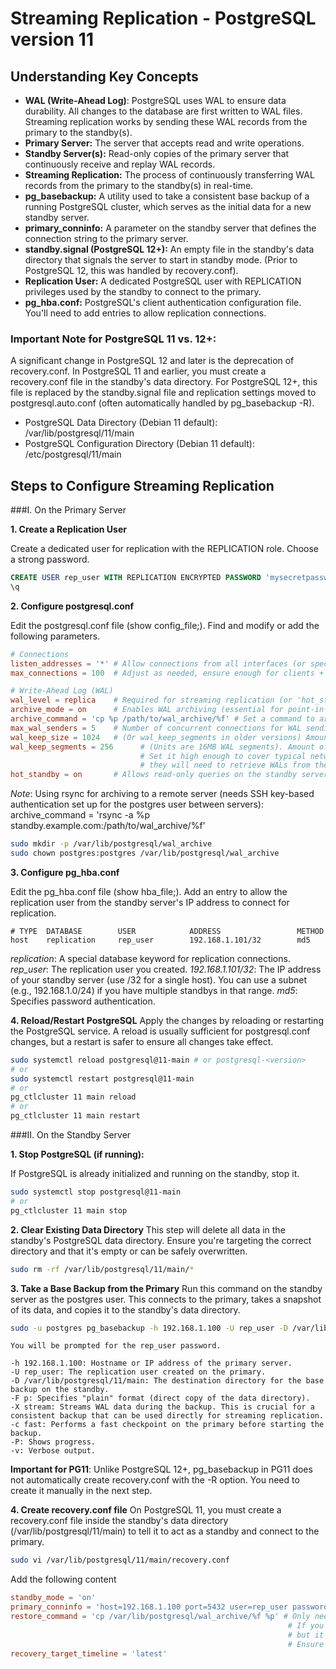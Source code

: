 # Streaming Replication - PostgreSQL version 11

## Understanding Key Concepts

* **WAL (Write-Ahead Log)**: PostgreSQL uses WAL to ensure data durability. All changes to the database are first written to WAL files. Streaming replication works by sending these WAL records from the primary to the standby(s).
* **Primary Server:** The server that accepts read and write operations.
* **Standby Server(s):** Read-only copies of the primary server that continuously receive and replay WAL records.
* **Streaming Replication:** The process of continuously transferring WAL records from the primary to the standby(s) in real-time.
* **pg_basebackup:** A utility used to take a consistent base backup of a running PostgreSQL cluster, which serves as the initial data for a new standby server.
* **primary_conninfo:** A parameter on the standby server that defines the connection string to the primary server.
* **standby.signal (PostgreSQL 12+):** An empty file in the standby's data directory that signals the server to start in standby mode. (Prior to PostgreSQL 12, this was handled by recovery.conf).
* **Replication User:** A dedicated PostgreSQL user with REPLICATION privileges used by the standby to connect to the primary.
* **pg_hba.conf:** PostgreSQL's client authentication configuration file. You'll need to add entries to allow replication connections.

### Important Note for PostgreSQL 11 vs. 12+:
A significant change in PostgreSQL 12 and later is the deprecation of recovery.conf. In PostgreSQL 11 and earlier, you must create a recovery.conf file in the standby's data directory. For PostgreSQL 12+, this file is replaced by the standby.signal file and replication settings moved to postgresql.auto.conf (often automatically handled by pg_basebackup -R).

* PostgreSQL Data Directory (Debian 11 default): /var/lib/postgresql/11/main
* PostgreSQL Configuration Directory (Debian 11 default): /etc/postgresql/11/main

## Steps to Configure Streaming Replication

###I. On the Primary Server

**1. Create a Replication User**

Create a dedicated user for replication with the REPLICATION role. Choose a strong password.

```sql
CREATE USER rep_user WITH REPLICATION ENCRYPTED PASSWORD 'mysecretpassword';
\q
```

**2. Configure postgresql.conf**

Edit the postgresql.conf file (show config_file;). Find and modify or add the following parameters.

```TOML
# Connections
listen_addresses = '*' # Allow connections from all interfaces (or specify specific IPs like 'localhost,192.168.1.101')
max_connections = 100  # Adjust as needed, ensure enough for clients + replication

# Write-Ahead Log (WAL)
wal_level = replica    # Required for streaming replication (or 'hot_standby' in older versions)
archive_mode = on      # Enables WAL archiving (essential for point-in-time recovery and allowing standby to catch up if it falls behind)
archive_command = 'cp %p /path/to/wal_archive/%f' # Set a command to archive WALs. This is crucial for standbys to catch up if they fall behind. You might use `rsync` to a network share, or a dedicated archiving solution. For basic setup, a local directory is fine for testing. Replace `/path/to/wal_archive` with an actual directory and ensure `postgres` user has write permissions.
max_wal_senders = 5    # Number of concurrent connections for WAL sending (at least 1 per standby + some for pg_basebackup)
wal_keep_size = 1024   # (Or wal_keep_segments in older versions) Amount of WAL to retain in `pg_wal` for standbys to catch up. This is in MB. Set it high enough to cover typical network outages. If standbys fall behind this, they will need to retrieve WALs from the archive.
wal_keep_segments = 256      # (Units are 16MB WAL segments). Amount of WAL to retain in pg_wal for standbys to catch up.
                             # Set it high enough to cover typical network outages. If standbys fall behind this,
                             # they will need to retrieve WALs from the archive.
hot_standby = on       # Allows read-only queries on the standby server
```

*Note*: Using rsync for archiving to a remote server (needs SSH key-based authentication set up for the postgres user between servers): archive_command = 'rsync -a %p standby.example.com:/path/to/wal_archive/%f'

```sh
sudo mkdir -p /var/lib/postgresql/wal_archive
sudo chown postgres:postgres /var/lib/postgresql/wal_archive
```

**3. Configure pg_hba.conf**

Edit the pg_hba.conf file (show hba_file;). Add an entry to allow the replication user from the standby server's IP address to connect for replication.

```text
# TYPE  DATABASE        USER            ADDRESS                 METHOD
host    replication     rep_user        192.168.1.101/32        md5
```

*replication*: A special database keyword for replication connections.
*rep_user*: The replication user you created.
*192.168.1.101/32*: The IP address of your standby server (use /32 for a single host). You can use a subnet (e.g., 192.168.1.0/24) if you have multiple standbys in that range.
*md5*: Specifies password authentication.

**4. Reload/Restart PostgreSQL**
Apply the changes by reloading or restarting the PostgreSQL service. A reload is usually sufficient for postgresql.conf changes, but a restart is safer to ensure all changes take effect.

```sh
sudo systemctl reload postgresql@11-main # or postgresql-<version>
# or
sudo systemctl restart postgresql@11-main
# or
pg_ctlcluster 11 main reload
# or
pg_ctlcluster 11 main restart
```

###II. On the Standby Server

**1. Stop PostgreSQL (if running):**

If PostgreSQL is already initialized and running on the standby, stop it.

```sh
sudo systemctl stop postgresql@11-main
# or
pg_ctlcluster 11 main stop
```

**2. Clear Existing Data Directory**
This step will delete all data in the standby's PostgreSQL data directory. Ensure you're targeting the correct directory and that it's empty or can be safely overwritten.

```sh
sudo rm -rf /var/lib/postgresql/11/main/*
```

**3. Take a Base Backup from the Primary**
Run this command on the standby server as the postgres user. This connects to the primary, takes a snapshot of its data, and copies it to the standby's data directory.

```sh
sudo -u postgres pg_basebackup -h 192.168.1.100 -U rep_user -D /var/lib/postgresql/11/main -F p -X stream -c fast -P -v
```
```text
You will be prompted for the rep_user password.

-h 192.168.1.100: Hostname or IP address of the primary server.
-U rep_user: The replication user created on the primary.
-D /var/lib/postgresql/11/main: The destination directory for the base backup on the standby.
-F p: Specifies "plain" format (direct copy of the data directory).
-X stream: Streams WAL data during the backup. This is crucial for a consistent backup that can be used directly for streaming replication.
-c fast: Performs a fast checkpoint on the primary before starting the backup.
-P: Shows progress.
-v: Verbose output.
```
**Important for PG11**: Unlike PostgreSQL 12+, pg_basebackup in PG11 does not automatically create recovery.conf with the -R option. You need to create it manually in the next step.

**4. Create recovery.conf file**
On PostgreSQL 11, you must create a recovery.conf file inside the standby's data directory (/var/lib/postgresql/11/main) to tell it to act as a standby and connect to the primary.

```sh
sudo vi /var/lib/postgresql/11/main/recovery.conf
```
Add the following content
```TOML
standby_mode = 'on'
primary_conninfo = 'host=192.168.1.100 port=5432 user=rep_user password=your_secure_password application_name=standby.example.com'
restore_command = 'cp /var/lib/postgresql/wal_archive/%f %p' # Only needed if using a separate WAL archive on the primary.
                                                              # If you're relying solely on streaming, this can be omitted,
                                                              # but it's good for robustness if the standby falls behind or for PITR.
                                                              # Ensure the standby can access the archive path (e.g., via NFS mount or rsync).
recovery_target_timeline = 'latest'
```